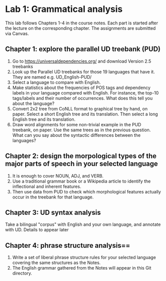 # Lab 1: Grammatical analysis


This lab follows Chapters 1-4 in the course notes. Each part is started after the lecture on the corresponding chapter.
The assignments are submitted via Canvas.

## Chapter 1: explore the parallel UD treebank (PUD)

1. Go to https://universaldependencies.org/ and download Version 2.5 treebanks
2. Look up the Parallel UD treebanks for those 19 languages that have it. They are named e.g. UD_English-PUD/
3. Select a language to compare with English.
4. Make statistics about the frequencies of POS tags and dependency labels in your language compared with English.
  For instance, the top-10 tags/labels and their number of occurrences.
  What does this tell you about the language?
5. Convert 2x2 tree from CoNLL format to graphical tree by hand, on paper.
  Select a short English tree and its translation.
  Then select a long English tree and its translation.
6. Draw word alignments for some non-trivial example in the PUD treebank, on paper.
  Use the same trees as in the previous question.
  What can you say about the syntactic differences between the languages?


## Chapter 2: design the morpological types of the major parts of speech in your selected language

1. It is enough to cover NOUN, ADJ, and VERB.
2. Use a traditional grammar book or a Wikipedia article to identify the inflectional and inherent features.
3. Then use data from PUD to check which morphological features actually occur in the treebank for that language. 

## Chapter 3: UD syntax analysis

Take a bilingual "corpus" with English and your own language, and annotate with UD. Details to appear later


## Chapter 4: phrase structure analysis==

1. Write a set of liberal phrase structure rules for your selected language covering the same structures as the Notes. 
2. The English grammar gathered from the Notes will appear in this Git directory.



